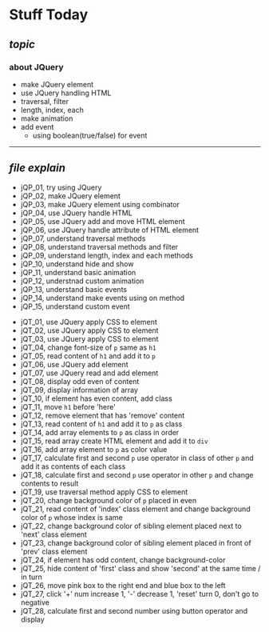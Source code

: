 # **Stuff Today**
## *topic*
### about JQuery
   - make JQuery element
   - use JQuery handling HTML
   - traversal, filter
   - length, index, each
   - make animation
   - add event
      - using boolean(true/false) for event

---
## *file explain*
- jQP_01, try using JQuery
- jQP_02, make JQuery element
- jQP_03, make JQuery element using combinator
- jQP_04, use JQuery handle HTML
- jQP_05, use JQuery add and move HTML element
- jQP_06, use JQuery handle attribute of HTML element
- jQP_07, understand traversal methods
- jQP_08, understand traversal methods and filter
- jQP_09, understand length, index and each methods
- jQP_10, understand hide and show
- jQP_11, understand basic animation
- jQP_12, understnad custom animation
- jQP_13, understand basic events
- jQP_14, understand make events using on method
- jQP_15, understand custom event
>
- jQT_01, use JQuery apply CSS to element
- jQT_02, use JQuery apply CSS to element
- jQT_03, use JQuery apply CSS to element
- jQT_04, change font-size of ```p``` same as ```h1```
- jQT_05, read content of ```h1``` and add it to ```p```
- jQT_06, use JQuery add element
- jQT_07, use JQuery read and add element
- jQT_08, display odd even of content
- jQT_09, display information of array
- jQT_10, if element has even content, add class
- jQT_11, move ```h1``` before 'here'
- jQT_12, remove element that has 'remove' content
- jQT_13, read content of ```h1``` and add it to ```p``` as class
- jQT_14, add array elements to ```p``` as class in order
- jQT_15, read array create HTML element and add it to ```div```  
- jQT_16, add array element to ```p``` as color value
- jQT_17, calculate first and second ```p``` use operator in class of other ```p``` and add it as contents of each class
- jQT_18, calculate first and second ```p``` use operator in other ```p``` and change contents to result
- jQT_19, use traversal method apply CSS to element
- jQT_20, change background color of ```p``` placed in even
- jQT_21, read content of 'index' class element and change background color of ```p``` whose index is same
- jQT_22, change background color of sibling element placed next to 'next' class element
- jQT_23, change background color of sibling element placed in front of 'prev' class element 
- jQT_24, if element has odd content, change background-color
- jQT_25, hide content of 'first' class and show 'second' at the same time / in turn
- jQT_26, move pink box to the right end and blue box to the left
- jQT_27, click '+' num increase 1, '-' decrease 1, 'reset' turn 0, don't go to negative
- jQT_28, calculate first and second number using button operator and display
